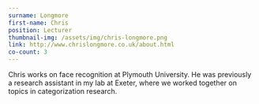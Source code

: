 ```yaml
---
surname: Longmore
first-name: Chris
position: Lecturer
thumbnail-img: /assets/img/chris-longmore.png
link: http://www.chrislongmore.co.uk/about.html
co-count: 3
---
```


Chris works on face recognition at Plymouth University. He was previously a research assistant in my lab at Exeter, where we worked together on topics in categorization research. 


